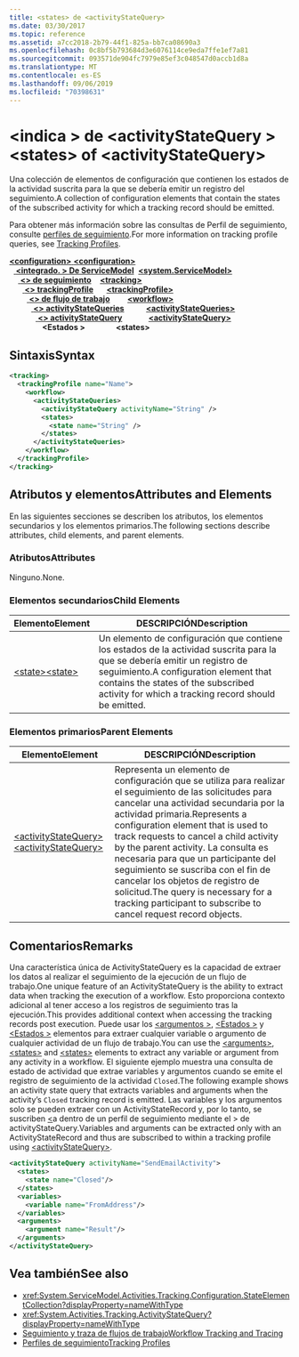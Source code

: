 ```yaml
---
title: <states> de <activityStateQuery>
ms.date: 03/30/2017
ms.topic: reference
ms.assetid: a7cc2018-2b79-44f1-825a-bb7ca08690a3
ms.openlocfilehash: 0c8bf5b793684d3e6076114ce9eda7ffe1ef7a81
ms.sourcegitcommit: 093571de904fc7979e85ef3c048547d0accb1d8a
ms.translationtype: MT
ms.contentlocale: es-ES
ms.lasthandoff: 09/06/2019
ms.locfileid: "70398631"
---
```

# <a name="states-of-activitystatequery"></a><span data-ttu-id="3bbe9-102">\<indica > de \<activityStateQuery ></span><span class="sxs-lookup"><span data-stu-id="3bbe9-102">\<states> of \<activityStateQuery></span></span>
<span data-ttu-id="3bbe9-103">Una colección de elementos de configuración que contienen los estados de la actividad suscrita para la que se debería emitir un registro del seguimiento.</span><span class="sxs-lookup"><span data-stu-id="3bbe9-103">A collection of configuration elements that contain the states of the subscribed activity for which a tracking record should be emitted.</span></span>  
  
 <span data-ttu-id="3bbe9-104">Para obtener más información sobre las consultas de Perfil de seguimiento, consulte [perfiles de seguimiento](../../../windows-workflow-foundation/tracking-profiles.md).</span><span class="sxs-lookup"><span data-stu-id="3bbe9-104">For more information on tracking profile queries, see [Tracking Profiles](../../../windows-workflow-foundation/tracking-profiles.md).</span></span>  
  
<span data-ttu-id="3bbe9-105">[ **\<configuration>** ](../configuration-element.md)</span><span class="sxs-lookup"><span data-stu-id="3bbe9-105">[**\<configuration>**](../configuration-element.md)</span></span>\
<span data-ttu-id="3bbe9-106">&nbsp;&nbsp;[ **\<integrado. > De ServiceModel**](system-servicemodel-of-workflow.md)</span><span class="sxs-lookup"><span data-stu-id="3bbe9-106">&nbsp;&nbsp;[**\<system.ServiceModel>**](system-servicemodel-of-workflow.md)</span></span>\
<span data-ttu-id="3bbe9-107">&nbsp;&nbsp;&nbsp;&nbsp;[ **\<> de seguimiento**](tracking.md)</span><span class="sxs-lookup"><span data-stu-id="3bbe9-107">&nbsp;&nbsp;&nbsp;&nbsp;[**\<tracking>**](tracking.md)</span></span>\
<span data-ttu-id="3bbe9-108">&nbsp;&nbsp;&nbsp;&nbsp;&nbsp;&nbsp;[ **\<> trackingProfile**](trackingprofile.md)</span><span class="sxs-lookup"><span data-stu-id="3bbe9-108">&nbsp;&nbsp;&nbsp;&nbsp;&nbsp;&nbsp;[**\<trackingProfile>**](trackingprofile.md)</span></span>\
<span data-ttu-id="3bbe9-109">&nbsp;&nbsp;&nbsp;&nbsp;&nbsp;&nbsp;&nbsp;&nbsp;[ **\<> de flujo de trabajo**](workflow.md)</span><span class="sxs-lookup"><span data-stu-id="3bbe9-109">&nbsp;&nbsp;&nbsp;&nbsp;&nbsp;&nbsp;&nbsp;&nbsp;[**\<workflow>**](workflow.md)</span></span>\
<span data-ttu-id="3bbe9-110">&nbsp;&nbsp;&nbsp;&nbsp;&nbsp;&nbsp;&nbsp;&nbsp;&nbsp;&nbsp;[ **\<> activityStateQueries**](activitystatequeries.md)</span><span class="sxs-lookup"><span data-stu-id="3bbe9-110">&nbsp;&nbsp;&nbsp;&nbsp;&nbsp;&nbsp;&nbsp;&nbsp;&nbsp;&nbsp;[**\<activityStateQueries>**](activitystatequeries.md)</span></span>\
<span data-ttu-id="3bbe9-111">&nbsp;&nbsp;&nbsp;&nbsp;&nbsp;&nbsp;&nbsp;&nbsp;&nbsp;&nbsp;&nbsp;&nbsp;[ **\<> activityStateQuery**](activitystatequery.md)</span><span class="sxs-lookup"><span data-stu-id="3bbe9-111">&nbsp;&nbsp;&nbsp;&nbsp;&nbsp;&nbsp;&nbsp;&nbsp;&nbsp;&nbsp;&nbsp;&nbsp;[**\<activityStateQuery>**](activitystatequery.md)</span></span>\
<span data-ttu-id="3bbe9-112">&nbsp;&nbsp;&nbsp;&nbsp;&nbsp;&nbsp;&nbsp;&nbsp;&nbsp;&nbsp;&nbsp;&nbsp;&nbsp;&nbsp; **\<Estados >**</span><span class="sxs-lookup"><span data-stu-id="3bbe9-112">&nbsp;&nbsp;&nbsp;&nbsp;&nbsp;&nbsp;&nbsp;&nbsp;&nbsp;&nbsp;&nbsp;&nbsp;&nbsp;&nbsp;**\<states>**</span></span>  
  
## <a name="syntax"></a><span data-ttu-id="3bbe9-113">Sintaxis</span><span class="sxs-lookup"><span data-stu-id="3bbe9-113">Syntax</span></span>  
  
```xml  
<tracking>
  <trackingProfile name="Name">
    <workflow>
      <activityStateQueries>
        <activityStateQuery activityName="String" />
        <states>
          <state name="String" />
        </states>
      </activityStateQueries>
    </workflow>
  </trackingProfile>
</tracking>  
```  
  
## <a name="attributes-and-elements"></a><span data-ttu-id="3bbe9-114">Atributos y elementos</span><span class="sxs-lookup"><span data-stu-id="3bbe9-114">Attributes and Elements</span></span>  
 <span data-ttu-id="3bbe9-115">En las siguientes secciones se describen los atributos, los elementos secundarios y los elementos primarios.</span><span class="sxs-lookup"><span data-stu-id="3bbe9-115">The following sections describe attributes, child elements, and parent elements.</span></span>  
  
### <a name="attributes"></a><span data-ttu-id="3bbe9-116">Atributos</span><span class="sxs-lookup"><span data-stu-id="3bbe9-116">Attributes</span></span>  
 <span data-ttu-id="3bbe9-117">Ninguno.</span><span class="sxs-lookup"><span data-stu-id="3bbe9-117">None.</span></span>  
  
### <a name="child-elements"></a><span data-ttu-id="3bbe9-118">Elementos secundarios</span><span class="sxs-lookup"><span data-stu-id="3bbe9-118">Child Elements</span></span>  
  
|<span data-ttu-id="3bbe9-119">Elemento</span><span class="sxs-lookup"><span data-stu-id="3bbe9-119">Element</span></span>|<span data-ttu-id="3bbe9-120">DESCRIPCIÓN</span><span class="sxs-lookup"><span data-stu-id="3bbe9-120">Description</span></span>|  
|-------------|-----------------|  
|[<span data-ttu-id="3bbe9-121">\<state></span><span class="sxs-lookup"><span data-stu-id="3bbe9-121">\<state></span></span>](state-of-states.md)|<span data-ttu-id="3bbe9-122">Un elemento de configuración que contiene los estados de la actividad suscrita para la que se debería emitir un registro de seguimiento.</span><span class="sxs-lookup"><span data-stu-id="3bbe9-122">A configuration element that contains the states of the subscribed activity for which a tracking record should be emitted.</span></span>|  
  
### <a name="parent-elements"></a><span data-ttu-id="3bbe9-123">Elementos primarios</span><span class="sxs-lookup"><span data-stu-id="3bbe9-123">Parent Elements</span></span>  
  
|<span data-ttu-id="3bbe9-124">Elemento</span><span class="sxs-lookup"><span data-stu-id="3bbe9-124">Element</span></span>|<span data-ttu-id="3bbe9-125">DESCRIPCIÓN</span><span class="sxs-lookup"><span data-stu-id="3bbe9-125">Description</span></span>|  
|-------------|-----------------|  
|[<span data-ttu-id="3bbe9-126">\<activityStateQuery></span><span class="sxs-lookup"><span data-stu-id="3bbe9-126">\<activityStateQuery></span></span>](activitystatequery.md)|<span data-ttu-id="3bbe9-127">Representa un elemento de configuración que se utiliza para realizar el seguimiento de las solicitudes para cancelar una actividad secundaria por la actividad primaria.</span><span class="sxs-lookup"><span data-stu-id="3bbe9-127">Represents a configuration element that is used to track requests to cancel a child activity by the parent activity.</span></span> <span data-ttu-id="3bbe9-128">La consulta es necesaria para que un participante del seguimiento se suscriba con el fin de cancelar los objetos de registro de solicitud.</span><span class="sxs-lookup"><span data-stu-id="3bbe9-128">The query is necessary for a tracking participant to subscribe to cancel request record objects.</span></span>|  
  
## <a name="remarks"></a><span data-ttu-id="3bbe9-129">Comentarios</span><span class="sxs-lookup"><span data-stu-id="3bbe9-129">Remarks</span></span>  
 <span data-ttu-id="3bbe9-130">Una característica única de ActivityStateQuery es la capacidad de extraer los datos al realizar el seguimiento de la ejecución de un flujo de trabajo.</span><span class="sxs-lookup"><span data-stu-id="3bbe9-130">One unique feature of an ActivityStateQuery is the ability to extract data when tracking the execution of a workflow.</span></span> <span data-ttu-id="3bbe9-131">Esto proporciona contexto adicional al tener acceso a los registros de seguimiento tras la ejecución.</span><span class="sxs-lookup"><span data-stu-id="3bbe9-131">This provides additional context when accessing the tracking records post execution.</span></span> <span data-ttu-id="3bbe9-132">Puede usar los [ \<argumentos >](arguments.md), [ \<Estados >](states.md) y [ \<Estados >](states.md) elementos para extraer cualquier variable o argumento de cualquier actividad de un flujo de trabajo.</span><span class="sxs-lookup"><span data-stu-id="3bbe9-132">You can use the [\<arguments>](arguments.md), [\<states>](states.md) and [\<states>](states.md) elements to extract any variable or argument from any activity in a workflow.</span></span> <span data-ttu-id="3bbe9-133">El siguiente ejemplo muestra una consulta de estado de actividad que extrae variables y argumentos cuando se emite el registro de seguimiento de la actividad `Closed`.</span><span class="sxs-lookup"><span data-stu-id="3bbe9-133">The following example shows an activity state query that extracts variables and arguments when the activity’s `Closed` tracking record is emitted.</span></span> <span data-ttu-id="3bbe9-134">Las variables y los argumentos solo se pueden extraer con un ActivityStateRecord y, por lo tanto, se suscriben [ \<](activitystatequery.md)a dentro de un perfil de seguimiento mediante el > de activityStateQuery.</span><span class="sxs-lookup"><span data-stu-id="3bbe9-134">Variables and arguments can be extracted only with an ActivityStateRecord and thus are subscribed to within a tracking profile using [\<activityStateQuery>](activitystatequery.md).</span></span>  
  
```xml  
<activityStateQuery activityName="SendEmailActivity">  
  <states>  
    <state name="Closed"/>  
  </states>  
  <variables>  
    <variable name="FromAddress"/>  
  </variables>  
  <arguments>  
    <argument name="Result"/>  
  </arguments>  
</activityStateQuery>  
```  
  
## <a name="see-also"></a><span data-ttu-id="3bbe9-135">Vea también</span><span class="sxs-lookup"><span data-stu-id="3bbe9-135">See also</span></span>

- <xref:System.ServiceModel.Activities.Tracking.Configuration.StateElementCollection?displayProperty=nameWithType>
- <xref:System.Activities.Tracking.ActivityStateQuery?displayProperty=nameWithType>
- [<span data-ttu-id="3bbe9-136">Seguimiento y traza de flujos de trabajo</span><span class="sxs-lookup"><span data-stu-id="3bbe9-136">Workflow Tracking and Tracing</span></span>](../../../windows-workflow-foundation/workflow-tracking-and-tracing.md)
- [<span data-ttu-id="3bbe9-137">Perfiles de seguimiento</span><span class="sxs-lookup"><span data-stu-id="3bbe9-137">Tracking Profiles</span></span>](../../../windows-workflow-foundation/tracking-profiles.md)
